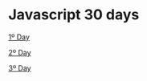 <h1>Javascript 30 days</h1>

<p><a href="https://beatrizduarte.github.io/javascript_30_days/1JavaScriptDrumKit/" target="_blank">1º Day</a></p>
<p><a href="https://beatrizduarte.github.io/javascript_30_days/2-js-and-css-clock/" target="_blank">2º Day</a></p>
<p><a href="https://beatrizduarte.github.io/javascript_30_days/3-css-variables/" target="_blank">3º Day</a></p>

